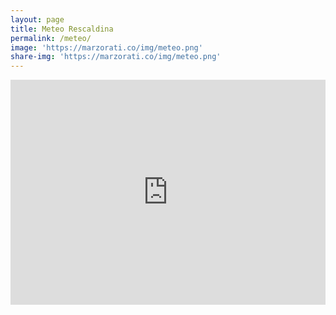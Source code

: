 ```yaml
---
layout: page
title: Meteo Rescaldina
permalink: /meteo/
image: 'https://marzorati.co/img/meteo.png'
share-img: 'https://marzorati.co/img/meteo.png'
---
```

<div style="text-align:center;">
<iframe src="https://www.meteo.it/mymeteo/widget/public/it/widget_72h.shtml?i=15181&mt=1&r=3&f=Tahoma" width="100%" height="360px" frameborder="0" scrolling="no"></iframe>
</div>